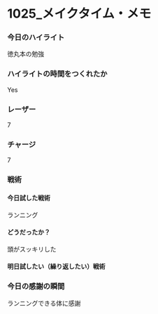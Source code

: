 # 1025\_メイクタイム・メモ

### 今日のハイライト

徳丸本の勉強

### ハイライトの時間をつくれたか

Yes

### レーザー

7

### チャージ

7

### 戦術

#### 今日試した戦術

ランニング

#### どうだったか？

頭がスッキリした

#### 明日試したい（繰り返したい）戦術

### 今日の感謝の瞬間

ランニングできる体に感謝
